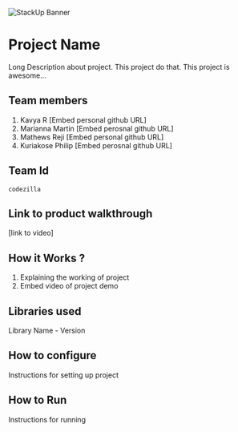 ![StackUp Banner]([https://tinkerhub.frappe.cloud/files/stackup%20banner.jpeg])
# Project Name
Long Description about project. This project do that. This project is awesome...
## Team members
1. Kavya R [Embed personal github URL]
2. Marianna Martin [Embed perosnal github URL]
3. Mathews Reji [Embed personal github URL]
4. Kuriakose Philip [Embed perosnal github URL]
## Team Id
```
codezilla
```
## Link to product walkthrough
[link to video]
## How it Works ?
1. Explaining the working of project
2. Embed video of project demo
## Libraries used
Library Name - Version
## How to configure
Instructions for setting up project
## How to Run
Instructions for running
